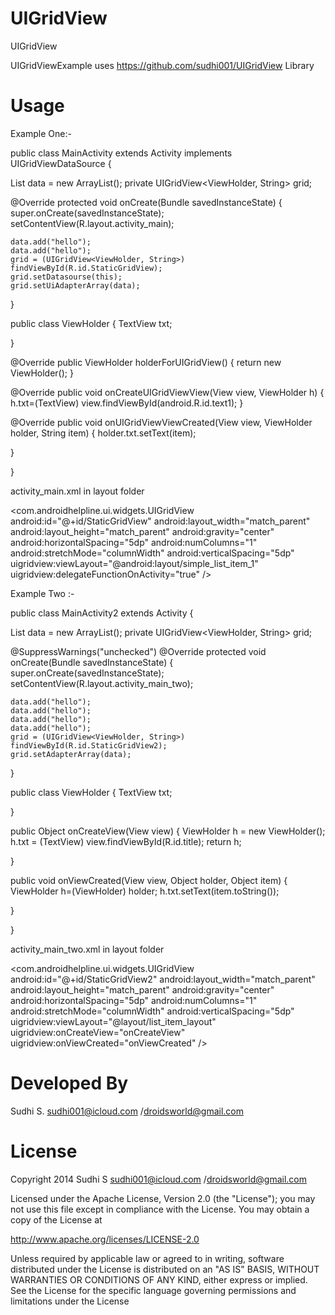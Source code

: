 UIGridView
==========

UIGridView

UIGridViewExample uses https://github.com/sudhi001/UIGridView Library

Usage
==========

Example One:-

public class MainActivity extends Activity implements UIGridViewDataSource {

List<String> data = new ArrayList<String>();
private UIGridView<ViewHolder, String> grid;


@Override
protected void onCreate(Bundle savedInstanceState) {
    super.onCreate(savedInstanceState);
    setContentView(R.layout.activity_main);

    data.add("hello");
    data.add("hello");
    grid = (UIGridView<ViewHolder, String>) findViewById(R.id.StaticGridView);
    grid.setDatasourse(this);
    grid.setUiAdapterArray(data);
}

public class ViewHolder {
    TextView txt;

}


@Override
public ViewHolder holderForUIGridView() {
    return new ViewHolder();
}

@Override
public void onCreateUIGridViewView(View view, ViewHolder h) {
  h.txt=(TextView) view.findViewById(android.R.id.text1);
}

@Override
public void onUIGridViewViewCreated(View view, ViewHolder holder,
        String item) {
    holder.txt.setText(item);


}

}

activity_main.xml in layout folder

<com.androidhelpline.ui.widgets.UIGridView
    android:id="@+id/StaticGridView"
    android:layout_width="match_parent"
    android:layout_height="match_parent"
    android:gravity="center"
    android:horizontalSpacing="5dp"
    android:numColumns="1"
    android:stretchMode="columnWidth"
    android:verticalSpacing="5dp"      
    uigridview:viewLayout="@android:layout/simple_list_item_1"
    uigridview:delegateFunctionOnActivity="true" />

Example Two :-

public class MainActivity2 extends Activity {

List<String> data = new ArrayList<String>();
private UIGridView<ViewHolder, String> grid;

@SuppressWarnings("unchecked")
@Override
protected void onCreate(Bundle savedInstanceState) {
    super.onCreate(savedInstanceState);
    setContentView(R.layout.activity_main_two);

    data.add("hello");
    data.add("hello");
    data.add("hello");
    data.add("hello");
    grid = (UIGridView<ViewHolder, String>) findViewById(R.id.StaticGridView2);
    grid.setAdapterArray(data);
}

public class ViewHolder {
    TextView txt;

}

public Object onCreateView(View view) {
    ViewHolder  h = new ViewHolder();
    h.txt = (TextView) view.findViewById(R.id.title);
    return h;

}

public void onViewCreated(View view, Object holder, Object item) {
    ViewHolder  h=(ViewHolder) holder;
    h.txt.setText(item.toString());

}

}

activity_main_two.xml in layout folder

<com.androidhelpline.ui.widgets.UIGridView
    android:id="@+id/StaticGridView2"
    android:layout_width="match_parent"
    android:layout_height="match_parent"
    android:gravity="center"
    android:horizontalSpacing="5dp"
    android:numColumns="1"
    android:stretchMode="columnWidth"
    android:verticalSpacing="5dp"
    uigridview:viewLayout="@layout/list_item_layout"
    uigridview:onCreateView="onCreateView" 
    uigridview:onViewCreated="onViewCreated" />

Developed By
==========


Sudhi S. sudhi001@icloud.com /droidsworld@gmail.com

License
==========


Copyright 2014 Sudhi S sudhi001@icloud.com /droidsworld@gmail.com

Licensed under the Apache License, Version 2.0 (the "License"); you may not use this file except in compliance with the License. You may obtain a copy of the License at

http://www.apache.org/licenses/LICENSE-2.0

Unless required by applicable law or agreed to in writing, software distributed under the License is distributed on an "AS IS" BASIS, WITHOUT WARRANTIES OR CONDITIONS OF ANY KIND, either express or implied. See the License for the specific language governing permissions and limitations under the License

